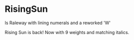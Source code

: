 # RisingSun
Is Raleway with lining numerals and a reworked 'W'

Rising Sun is back! Now with 9 weights and matching italics.
